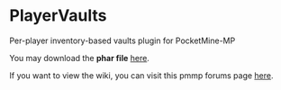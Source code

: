# PlayerVaults
Per-player inventory-based vaults plugin for PocketMine-MP

You may download the **phar file** [here](https://github.com/Muqsit/PlayerVaults/releases/tag/v2.0).

If you want to view the wiki, you can visit this pmmp forums page [here](https://forums.pmmp.io/threads/playervaults-privatevaults.2023/).
